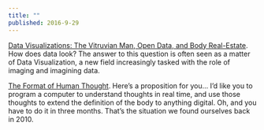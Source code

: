 ```yaml
---
title: ""
published: 2016-9-29
---
```


  <a href="http://blog.castac.org/2016/06/data-viz/" target="_blank">Data Visualizations: The Vitruvian Man, Open Data, and Body Real-Estate</a>. How does data look?  The answer to this question is often seen as a matter of Data Visualization, a new field increasingly tasked with the role of imaging and imagining data.


  <a href="http://blog.traintracks.io/the-format-of-human-thought/" target="_blank">The Format of Human Thought</a>. Here’s a proposition for you… I’d like you to program a computer to understand thoughts in real time, and use those thoughts to extend the definition of the body to anything digital. Oh, and you have to do it in three months.  That’s the situation we found ourselves back in 2010.


